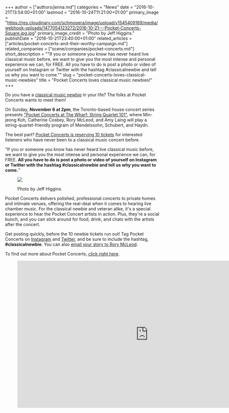 +++
author = ["authors/jenna.md"]
categories = "News"
date = "2016-10-21T13:54:00+01:00"
lastmod = "2016-10-24T11:21:00+01:00"
primary_image = "https://res.cloudinary.com/schmopera/image/upload/v1545409169/media/webhook-uploads/1477054123272/2016-10-21---Pocket-Concerts-Square.jpg.jpg"
primary_image_credit = "Photo by Jeff Higgins."
publishDate = "2016-10-21T23:40:00+01:00"
related_articles = ["articles/pocket-concerts-and-their-worthy-campaign.md"]
related_companies = ["scene/companies/pocket-concerts.md"]
short_description = "&quot;If you or someone you know has never heard live classical music before, we want to give you the most intense and personal experience we can, for FREE. All you have to do is post a photo or video of yourself on Instagram or Twitter with the hashtag #classicalnewbie and tell us why you want to come.&quot;"
slug = "pocket-concerts-loves-classical-music-newbies"
title = "Pocket Concerts loves classical music newbies!"
+++

Do you have a [classical music newbie](http://www.pocketconcerts.ca/single-post/2016/10/13/Are-you-a-classical-music-newbie-Do-you-know-one-We-want-to-meet-you) in your life? The folks at Pocket Concerts wants to meet them!

On Sunday, **November 6 at 2pm**, the Toronto-based house concert series presents ["Pocket Concerts at The Wharf: String Quartet 101"](http://www.pocketconcerts.ca/public-pocket-concerts-2016-17), where Min-jeong Koh, Catherine Cosbey, Rory McLeod, and Amy Laing will play a string-quartet-friendly program of Mendelssohn, Schubert, and Haydn.

The best part? [Pocket Concerts is reserving 10 tickets](http://www.pocketconcerts.ca/single-post/2016/10/13/Are-you-a-classical-music-newbie-Do-you-know-one-We-want-to-meet-you) for interested listeners who have never been to a classical music concert before. 

"If you or someone you know has never heard live classical music before, we want to give you the most intense and personal experience we can, for FREE. **All you have to do is post a photo or video of yourself on Instagram or Twitter with the hashtag #classicalnewbie and tell us why you want to come.**"

<figure data-type="image">

![](https://res.cloudinary.com/schmopera/image/upload/v1545409169/media/webhook-uploads/1477054661723/2016-10-21---Pocket-Concerts-2.jpg.jpg)
<figcaption>Photo by Jeff Higgins.</figcaption>
</figure>

Pocket Concerts delivers polished, professional concerts to private homes and intimate venues, offering the real-deal when it comes to hearing live chamber music. For the classical newbie and veteran alike, it's a special experience to hear the Pocket Concert artists in action. Plus, they're a social bunch, and you can stick around for food, drink, and chats with the artists after the concert.

Get posting quickly, before the 10 newbie tickets run out! Tag Pocket Concerts on [Instagram](https://www.instagram.com/pocketconcerts/) and [Twitter](https://twitter.com/pocketconcerts), and be sure to include the hashtag, **#classicalnewbie**. You can also [email your story to Rory McLeod](mailto:rory@pocketconcerts.ca).

To find out more about Pocket Concerts, [click right here](http://www.pocketconcerts.ca/single-post/2016/10/13/Are-you-a-classical-music-newbie-Do-you-know-one-We-want-to-meet-you).

<figure data-type="video">
<iframe width="854" height="480" src="https://www.youtube.com/embed/s8NEoQdstxo" frameborder="0" allowfullscreen></iframe>
</figure>


